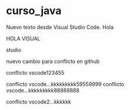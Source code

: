 # curso_java

Nuevo texto desde Visual Studio Code.
Hola


HOLA
VISUAL


studio

nuevo cambio para conflicto en github

conflicto vscode123455

conflicto vscode...kkkkkkkkk59559999
conflicto vscode...kkkkkkkkk88888888

conflicto vscode2...kkkkkk


